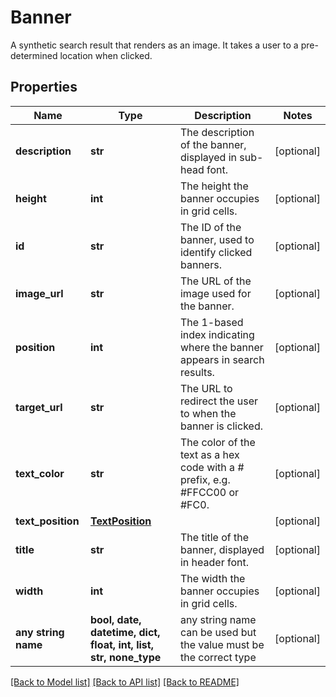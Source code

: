 # Banner

A synthetic search result that renders as an image. It takes a user to a pre-determined location when clicked.

## Properties
Name | Type | Description | Notes
------------ | ------------- | ------------- | -------------
**description** | **str** | The description of the banner, displayed in sub-head font. | [optional] 
**height** | **int** | The height the banner occupies in grid cells. | [optional] 
**id** | **str** | The ID of the banner, used to identify clicked banners. | [optional] 
**image_url** | **str** | The URL of the image used for the banner. | [optional] 
**position** | **int** | The 1-based index indicating where the banner appears in search results. | [optional] 
**target_url** | **str** | The URL to redirect the user to when the banner is clicked. | [optional] 
**text_color** | **str** | The color of the text as a hex code with a # prefix, e.g. #FFCC00 or #FC0. | [optional] 
**text_position** | [**TextPosition**](TextPosition.md) |  | [optional] 
**title** | **str** | The title of the banner, displayed in header font. | [optional] 
**width** | **int** | The width the banner occupies in grid cells. | [optional] 
**any string name** | **bool, date, datetime, dict, float, int, list, str, none_type** | any string name can be used but the value must be the correct type | [optional]

[[Back to Model list]](../README.md#documentation-for-models) [[Back to API list]](../README.md#documentation-for-api-endpoints) [[Back to README]](../README.md)


